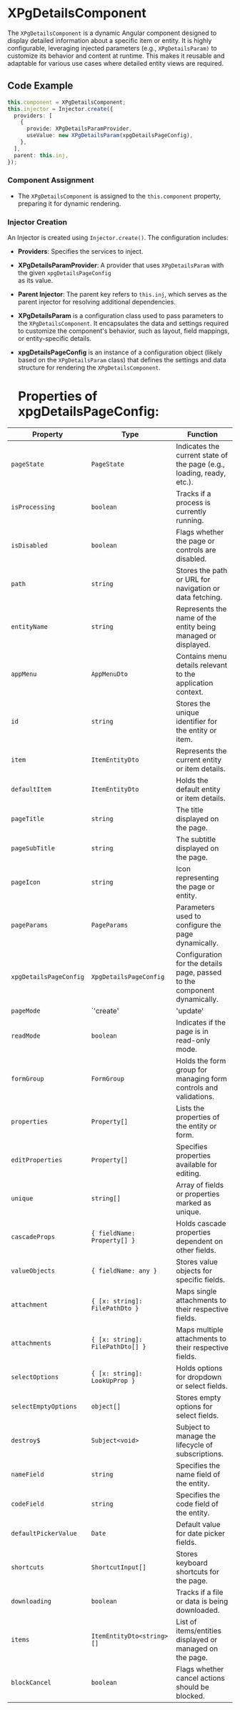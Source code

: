 # XPgDetailsComponent
The <code>XPgDetailsComponent</code> is a dynamic Angular component designed to display detailed information about a specific item or entity. It is highly configurable, leveraging injected parameters (e.g., <code>XPgDetailsParam)</code> to customize its behavior and content at runtime. This makes it reusable and adaptable for various use cases where detailed entity views are required.
## Code Example

```typescript
this.component = XPgDetailsComponent;
this.injector = Injector.create({
  providers: [
    {
      provide: XPgDetailsParamProvider,
      useValue: new XPgDetailsParam(xpgDetailsPageConfig),
    },
  ],
  parent: this.inj,
});
```
### Component Assignment
- The <code>XPgDetailsComponent</code> is assigned to the <code>this.component</code> property, preparing it for dynamic rendering.
 ### Injector Creation
An Injector is created using <code>Injector.create()</code>. The configuration includes:

- **Providers**: Specifies the services to inject.
- **XPgDetailsParamProvider**: A provider that uses <code>XPgDetailsParam</code> with the given <code>xpgDetailsPageConfig </code>as its value.
- **Parent Injector**: The parent key refers to <code>this.inj</code>, which serves as the parent injector for resolving additional dependencies.
- **XPgDetailsParam** is a configuration class used to pass parameters to the <code>XPgDetailsComponent</code>. It encapsulates the data and settings required to customize the component's behavior, such as layout, field mappings, or entity-specific details.
- **xpgDetailsPageConfig** is an instance of a configuration object (likely based on the <code>XPgDetailsParam</code> class) that defines the settings and data structure for rendering the <code>XPgDetailsComponent</code>.

  # Properties of xpgDetailsPageConfig:


| **Property**           | **Type**                          | **Function**                                                                 |
|-------------------------|------------------------------------|-------------------------------------------------------------------------------|
| `pageState`            | `PageState`                      | Indicates the current state of the page (e.g., loading, ready, etc.).         |
| `isProcessing`         | `boolean`                        | Tracks if a process is currently running.                                    |
| `isDisabled`           | `boolean`                        | Flags whether the page or controls are disabled.                             |
| `path`                 | `string`                         | Stores the path or URL for navigation or data fetching.                      |
| `entityName`           | `string`                         | Represents the name of the entity being managed or displayed.                |
| `appMenu`              | `AppMenuDto`                     | Contains menu details relevant to the application context.                   |
| `id`                   | `string`                         | Stores the unique identifier for the entity or item.                         |
| `item`                 | `ItemEntityDto`                  | Represents the current entity or item details.                               |
| `defaultItem`          | `ItemEntityDto`                  | Holds the default entity or item details.                                    |
| `pageTitle`            | `string`                         | The title displayed on the page.                                             |
| `pageSubTitle`         | `string`                         | The subtitle displayed on the page.                                          |
| `pageIcon`             | `string`                         | Icon representing the page or entity.                                        |
| `pageParams`           | `PageParams`                     | Parameters used to configure the page dynamically.                           |
| `xpgDetailsPageConfig` | `XpgDetailsPageConfig`           | Configuration for the details page, passed to the component dynamically.     |
| `pageMode`             | `'create' | 'update' | 'read'` | Determines the current page mode (create, update, or read).                  |
| `readMode`             | `boolean`                        | Indicates if the page is in read-only mode.                                  |
| `formGroup`            | `FormGroup`                      | Holds the form group for managing form controls and validations.             |
| `properties`           | `Property[]`                     | Lists the properties of the entity or form.                                  |
| `editProperties`       | `Property[]`                     | Specifies properties available for editing.                                  |
| `unique`               | `string[]`                       | Array of fields or properties marked as unique.                              |
| `cascadeProps`         | `{ fieldName: Property[] }`      | Holds cascade properties dependent on other fields.                          |
| `valueObjects`         | `{ fieldName: any }`             | Stores value objects for specific fields.                                    |
| `attachment`           | `{ [x: string]: FilePathDto }`   | Maps single attachments to their respective fields.                          |
| `attachments`          | `{ [x: string]: FilePathDto[] }` | Maps multiple attachments to their respective fields.                        |
| `selectOptions`        | `{ [x: string]: LookUpProp }`    | Holds options for dropdown or select fields.                                 |
| `selectEmptyOptions`   | `object[]`                       | Stores empty options for select fields.                                      |
| `destroy$`             | `Subject<void>`                  | Subject to manage the lifecycle of subscriptions.                            |
| `nameField`            | `string`                         | Specifies the name field of the entity.                                      |
| `codeField`            | `string`                         | Specifies the code field of the entity.                                      |
| `defaultPickerValue`   | `Date`                           | Default value for date picker fields.                                        |
| `shortcuts`            | `ShortcutInput[]`                | Stores keyboard shortcuts for the page.                                      |
| `downloading`          | `boolean`                        | Tracks if a file or data is being downloaded.                                |
| `items`                | `ItemEntityDto<string>[]`        | List of items/entities displayed or managed on the page.                     |
| `blockCancel`          | `boolean`                        | Flags whether cancel actions should be blocked.                              |
